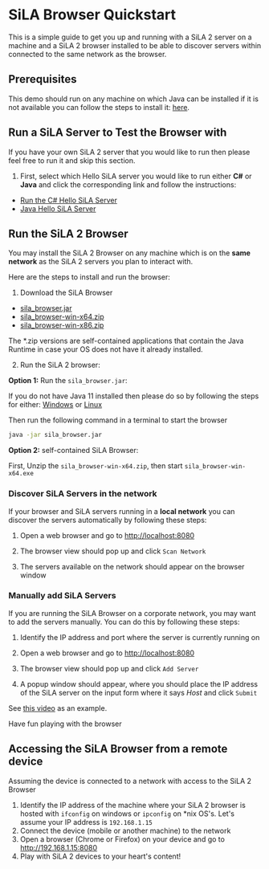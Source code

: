 # SiLA Browser Quickstart
This is a simple guide to get you up and running with a SiLA 2 server on a machine and a SiLA 2 browser installed to be able to discover servers within connected to the same network as the browser.

## Prerequisites
This demo should run on any machine on which Java can be installed if it is not available you can follow the steps to install it: [here](https://gitlab.com/SiLA2/sila_java/wikis/Quick-Start#java).

## Run a SiLA Server to Test the Browser with
If you have your own SiLA 2 server that you would like to run then please feel free to run it and skip this section.

1. First, select which Hello SiLA server you would like to run either **C#** or **Java** and click the corresponding link  and follow the instructions:

*   [Run the C# Hello SiLA Server](https://gitlab.com/SiLA2/sila_csharp/wikis/Quick-Start#start-the-hello-sila-sever-with-discovery-enabled)
*   [Java Hello SiLA Server](https://gitlab.com/SiLA2/sila_java/wikis/Quick-Start#start-the-hello-sila-server)

## Run the SiLA 2 Browser
You may install the SiLA 2 Browser on any machine which is on the **same network** as the SiLA 2 servers you plan to interact with.

Here are the steps to install and run the browser:

1. Download the SiLA Browser

* [sila_browser.jar](https://nexus.unitelabs.ch/repository/unitelabs_base-releases/master/sila_browser.jar)
* [sila_browser-win-x64.zip](https://nexus.unitelabs.ch/repository/unitelabs_base-releases/master/sila_browser-win-x64.zip)
* [sila_browser-win-x86.zip](https://nexus.unitelabs.ch/repository/unitelabs_base-releases/master/sila_browser-win-x86.zip)

The *.zip versions are self-contained applications that contain the Java Runtime in case your OS does not have it already installed.

2. Run the SiLA 2 browser:

**Option 1:** Run the `sila_browser.jar`:

If you do not have Java 11 installed then please do so by following the steps for either: [Windows](https://gitlab.com/SiLA2/sila_java/wikis/Quick-Start#java) or [Linux](https://gitlab.com/SiLA2/sila_java/wikis/Quick-Start#java-1)

Then run the following command in a terminal to start the browser
```bash
java -jar sila_browser.jar
```

**Option 2:** self-contained SiLA Browser:

First, Unzip the `sila_browser-win-x64.zip`, then start `sila_browser-win-x64.exe`

### Discover SiLA Servers in the network
If your browser and SiLA servers running in a **local network** you can discover the servers automatically by following these steps:

1. Open a web browser and go to [http://localhost:8080](http://localhost:8080)

2. The browser view should pop up and click `Scan Network`

3. The servers available on the network should appear on the browser window

### Manually add SiLA Servers 
If you are running the SiLA Browser on a corporate network, you may want to add the servers manually. You can do this by following these steps:

1. Identify the IP address and port where the server is currently running on

2. Open a web browser and go to [http://localhost:8080](http://localhost:8080)

3. The browser view should pop up and click `Add Server`

4. A popup window should appear, where you should place the IP address of the SiLA server on the input form where it says *Host* and click `Submit`

See [this video](https://drive.google.com/file/d/17incBNB54ggdyjlpgYL7lT-jO45lr47b/view) as an example.

Have fun playing with the browser

## Accessing the SiLA Browser from a remote device
Assuming the device is connected to a network with access to the SiLA 2 Browser

1. Identify the IP address of the machine where your SiLA 2 browser is hosted with `ifconfig` on windows or `ipconfig` on *nix OS's. Let's assume your IP address is `192.168.1.15`
2. Connect the device (mobile or another machine) to the network
3. Open a browser (Chrome or Firefox) on your device and go to http://192.168.1.15:8080
4. Play with SiLA 2 devices to your heart's content!
